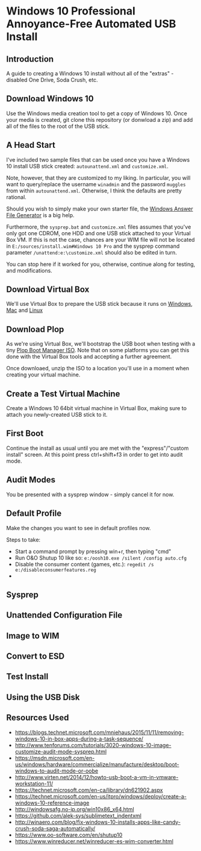 # Windows 10 Professional Annoyance-Free Automated USB Install

## Introduction
A guide to creating a Windows 10 install without all of the "extras" - disabled One Drive, Soda Crush, etc.

## Download Windows 10
Use the Windows media creation tool to get a copy of Windows 10. Once your media is created, git clone this repository (or donwload a zip) and add all of the files to the root of the USB stick. 

## A Head Start
I've included two sample files that can be used once you have a Windows 10 install USB stick created: `autounattend.xml` and `customize.xml`.

Note, however, that they are customized to my liking. In particular, you will want to query/replace the username `winadmin` and the password `muggles` from within `autounattend.xml`. Otherwise, I think the defaults are pretty rational. 

Should you wish to simply make your own starter file, the [Windows Answer File Generator](http://windowsafg.no-ip.org/win10x86_x64.html) is a big help. 

Furthermore, the `sysprep.bat` and `customize.xml` files assumes that you've only got one CDROM, one HDD and one USB stick attached to your Virtual Box VM. If this is not the case, chances are your WIM file will not be located in `E:/sources/install.wim#Windows 10 Pro` and the sysprep command parameter `/unattend:e:\customize.xml` should also be edited in turn. 

You can stop here if it worked for you, otherwise, continue along for testing, and modifications. 
## Download Virtual Box
We'll use Virtual Box to prepare the USB stick because it runs on [Windows](http://download.virtualbox.org/virtualbox/5.0.24/VirtualBox-5.0.24-108355-Win.exe), [Mac](http://download.virtualbox.org/virtualbox/5.0.24/VirtualBox-5.0.24-108355-OSX.dmg) and [Linux](https://www.virtualbox.org/wiki/Linux_Downloads)
## Download Plop
As we're using Virtual Box, we'll bootstrap the USB boot when testing with a tiny [Plop Boot Manager ISO](https://download.plop.at/files/bootmngr/plpbt-5.0.15.zip). Note that on some platforms you can get this done with the Virtual Box tools and accepting a further agreement. 

Once downloaed, unzip the ISO to a location you'll use in a moment when creating your virtual machine.
## Create a Test Virtual Machine
Create a Windows 10 64bit virtual machine in Virtual Box, making sure to attach you newly-created USB stick to it.
## First Boot
Continue the install as usual until you are met with the "express"/"custom install" screen. At this point press ctrl+shift+f3 in order to get into audit mode. 
## Audit Modes
You be presented with a sysprep window - simply cancel it for now. 
## Default Profile
Make the changes you want to see in default profiles now. 

Steps to take:
* Start a command prompt by pressing win+r, then typing "cmd"
* Run O&O Shutup 10 like so: `e:/oosh10.exe /silent /config auto.cfg`
* Disable the consumer content (games, etc.): `regedit /s e:/disableconsumerfeatures.reg`
* 

## Sysprep
## Unattended Configuration File
## Image to WIM
## Convert to ESD
## Test Install
## Using the USB Disk
## Resources Used 

* https://blogs.technet.microsoft.com/mniehaus/2015/11/11/removing-windows-10-in-box-apps-during-a-task-sequence/
* http://www.tenforums.com/tutorials/3020-windows-10-image-customize-audit-mode-sysprep.html
* https://msdn.microsoft.com/en-us/windows/hardware/commercialize/manufacture/desktop/boot-windows-to-audit-mode-or-oobe
* http://www.virten.net/2014/12/howto-usb-boot-a-vm-in-vmware-workstation-11/
* https://technet.microsoft.com/en-ca/library/dn621902.aspx
* https://technet.microsoft.com/en-us/itpro/windows/deploy/create-a-windows-10-reference-image
* http://windowsafg.no-ip.org/win10x86_x64.html
* https://github.com/alek-sys/sublimetext_indentxml
* http://winaero.com/blog/fix-windows-10-installs-apps-like-candy-crush-soda-saga-automatically/
* https://www.oo-software.com/en/shutup10
* https://www.winreducer.net/winreducer-es-wim-converter.html
